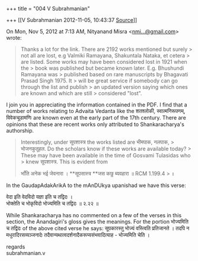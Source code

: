 +++
title = "004 V Subrahmanian"

+++
[[V Subrahmanian	2012-11-05, 10:43:37 [Source](https://groups.google.com/g/bvparishat/c/CfCPi0xIb_s)]]



  
  

On Mon, Nov 5, 2012 at 7:13 AM, Nityanand Misra \<[nmi...@gmail.com]()\> wrote:  

> Thanks a lot for the link. There are 2192 works mentioned but surely > not all are lost, e.g Valmiki Ramayana, Shakuntala Nataka, et cetera > are listed. Some works may have been considered lost in 1921 when the > book was published but became known later. E.g. Bhushundi Ramayana was > published based on rare manuscripts by Bhagavati Prasad Singh 1975. It > will be great service if somebody can go through the list and publish > an updated version saying which ones are known and which are still > considered "lost".  

  
I join you in appreciating the information contained in the PDF. I find that a number of works relating to Advaita Vedanta like the शतश्लोकी, स्वात्मनिरूपणम्, विवेकचूडामणिः are known even at the early part of the 17th century. There are opinions that these are recent works only attributed to Shankaracharya's authorship.     

>   
> Interestingly, under सूपशास्त्र the works listed are भीमपाक, नलपाक, > भोजनकुतूहल. Do the scholars know if these works are available today? > These may have been available in the time of Gosvami Tulasidas who > knew सूपशास्त्र. This is evident from  
>   
> भाँति अनेक भई जेवनारा । **सूपसास्त्र **जस कछु ब्यवहारा ॥ RCM 1.199.4 > ॥  

  
In the GaudapAdakArikA to the mAnDUkya upanishad we have this verse:  
  
वेदा इति वेदविदो यज्ञा इति च तद्विदः ।  
भोक्तेति च भोकृविदो भोज्यमिति च तद्विदः ॥ २.२२ ॥  
  
While Shankaracharya has no commented on a few of the verses in this section, the Anandagiri's gloss gives the meanings. For the portion भोज्यमिति च तद्विदः of the above cited verse he says: सूपकारस्तु भोज्यं वस्त्विति प्रतिजानते । तदपि न मधुरादिरसव्यञ्जनादेः तदैवान्यथात्वदर्शनादैकरूप्यसंभवादित्याह - भोज्यमिति चेति ।   
  
regards  
subrahmanian.v  
  

  

